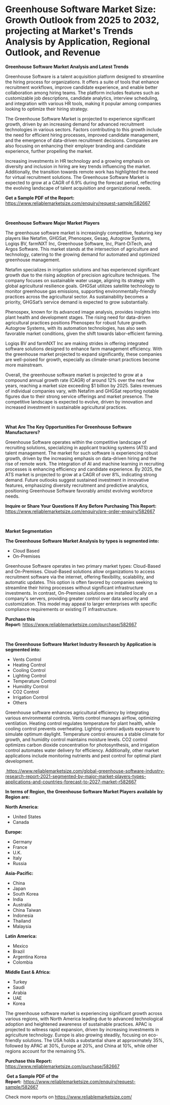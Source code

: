 <p><h1>Greenhouse Software Market Size: Growth Outlook from 2025 to 2032, projecting at Market's Trends Analysis by Application, Regional Outlook, and Revenue</h1></p><p><strong>Greenhouse Software Market Analysis and Latest Trends</strong></p>
<p><p>Greenhouse Software is a talent acquisition platform designed to streamline the hiring process for organizations. It offers a suite of tools that enhance recruitment workflows, improve candidate experience, and enable better collaboration among hiring teams. The platform includes features such as customizable job descriptions, candidate analytics, interview scheduling, and integration with various HR tools, making it popular among companies looking to optimize their hiring strategy.</p><p>The Greenhouse Software Market is projected to experience significant growth, driven by an increasing demand for advanced recruitment technologies in various sectors. Factors contributing to this growth include the need for efficient hiring processes, improved candidate management, and the emergence of data-driven recruitment decisions. Companies are also focusing on enhancing their employer branding and candidate experience, further propelling the market.</p><p>Increasing investments in HR technology and a growing emphasis on diversity and inclusion in hiring are key trends influencing the market. Additionally, the transition towards remote work has highlighted the need for virtual recruitment solutions. The Greenhouse Software Market is expected to grow at a CAGR of 6.9% during the forecast period, reflecting the evolving landscape of talent acquisition and organizational needs.</p></p>
<p><strong>Get a Sample PDF of the Report:&nbsp;</strong> <a href="https://www.reliablemarketsize.com/enquiry/request-sample/582667?utm_campaign=2890&utm_medium=2&utm_source=Github&utm_content=ia&utm_term=23032025&utm_id=greenhouse-software">https://www.reliablemarketsize.com/enquiry/request-sample/582667</a></p>
<p>&nbsp;</p>
<p><strong>Greenhouse Software Major Market Players</strong></p>
<p><p>The greenhouse software market is increasingly competitive, featuring key players like Netafim, GHGSat, Phenospex, Gesag, Autogrow Systems, Logiqs BV, farmNXT Inc, Greenhouse Software, Inc, Plant-DiTech, and Argos Software. This market stands at the intersection of agriculture and technology, catering to the growing demand for automated and optimized greenhouse management.</p><p>Netafim specializes in irrigation solutions and has experienced significant growth due to the rising adoption of precision agriculture techniques. The company focuses on sustainable water usage, aligning its strategy with global agricultural resilience goals. GHGSat utilizes satellite technology to monitor greenhouse gas emissions, supporting environmentally-friendly practices across the agricultural sector. As sustainability becomes a priority, GHGSat’s service demand is expected to grow substantially.</p><p>Phenospex, known for its advanced image analysis, provides insights into plant health and development stages. The rising need for data-driven agricultural practices positions Phenospex for robust future growth. Autogrow Systems, with its automation technologies, has also seen favorable market conditions, given the shift towards labor-efficient farming.</p><p>Logiqs BV and farmNXT Inc are making strides in offering integrated software solutions designed to enhance farm management efficiency. With the greenhouse market projected to expand significantly, these companies are well-poised for growth, especially as climate-smart practices become more mainstream.</p><p>Overall, the greenhouse software market is projected to grow at a compound annual growth rate (CAGR) of around 12% over the next few years, reaching a market size exceeding $1 billion by 2025. Sales revenues of individual companies vary, with Netafim and GHGSat reporting notable figures due to their strong service offerings and market presence. The competitive landscape is expected to evolve, driven by innovation and increased investment in sustainable agricultural practices.</p></p>
<p>&nbsp;</p>
<p><strong>What Are The Key Opportunities For Greenhouse Software Manufacturers?</strong></p>
<p><p>Greenhouse Software operates within the competitive landscape of recruiting solutions, specializing in applicant tracking systems (ATS) and talent management. The market for such software is experiencing robust growth, driven by the increasing emphasis on data-driven hiring and the rise of remote work. The integration of AI and machine learning in recruiting processes is enhancing efficiency and candidate experience. By 2025, the ATS market is projected to grow at a CAGR of over 8%, indicating strong demand. Future outlooks suggest sustained investment in innovative features, emphasizing diversity recruitment and predictive analytics, positioning Greenhouse Software favorably amidst evolving workforce needs.</p></p>
<p><strong>Inquire or Share Your Questions If Any Before Purchasing This Report:</strong> <a href="https://www.reliablemarketsize.com/enquiry/pre-order-enquiry/582667?utm_campaign=2890&utm_medium=2&utm_source=Github&utm_content=ia&utm_term=23032025&utm_id=greenhouse-software">https://www.reliablemarketsize.com/enquiry/pre-order-enquiry/582667</a></p>
<p>&nbsp;</p>
<p><strong>Market Segmentation</strong></p>
<p><strong>The Greenhouse Software Market Analysis by types is segmented into:</strong></p>
<p><ul><li>Cloud Based</li><li>On-Premises</li></ul></p>
<p><p>Greenhouse Software operates in two primary market types: Cloud-Based and On-Premises. Cloud-Based solutions allow organizations to access recruitment software via the internet, offering flexibility, scalability, and automatic updates. This option is often favored by companies seeking to streamline their hiring processes without significant infrastructure investments. In contrast, On-Premises solutions are installed locally on a company's servers, providing greater control over data security and customization. This model may appeal to larger enterprises with specific compliance requirements or existing IT infrastructure.</p></p>
<p><strong>Purchase this Report:&nbsp;</strong><a href="https://www.reliablemarketsize.com/purchase/582667?utm_campaign=2890&utm_medium=2&utm_source=Github&utm_content=ia&utm_term=23032025&utm_id=greenhouse-software">https://www.reliablemarketsize.com/purchase/582667</a></p>
<p>&nbsp;</p>
<p><strong>The Greenhouse Software Market Industry Research by Application is segmented into:</strong></p>
<p><ul><li>Vents Control</li><li>Heating Control</li><li>Cooling Control</li><li>Lighting Control</li><li>Temperature Control</li><li>Humidity Control</li><li>CO2 Control</li><li>Irrigation Control</li><li>Others</li></ul></p>
<p><p>Greenhouse software enhances agricultural efficiency by integrating various environmental controls. Vents control manages airflow, optimizing ventilation. Heating control regulates temperature for plant health, while cooling control prevents overheating. Lighting control adjusts exposure to simulate optimum daylight. Temperature control ensures a stable climate for growth, and humidity control maintains moisture levels. CO2 control optimizes carbon dioxide concentration for photosynthesis, and irrigation control automates water delivery for efficiency. Additionally, other market applications include monitoring nutrients and pest control for optimal plant development.</p></p>
<p><a href="https://www.reliablemarketsize.com/global-greenhouse-software-industry-research-report-2021-segmented-by-major-market-players-types-applications-and-countries-forecast-to-2027-market-r582667?utm_campaign=2890&utm_medium=2&utm_source=Github&utm_content=ia&utm_term=23032025&utm_id=greenhouse-software">&nbsp;https://www.reliablemarketsize.com/global-greenhouse-software-industry-research-report-2021-segmented-by-major-market-players-types-applications-and-countries-forecast-to-2027-market-r582667</a></p>
<p><strong>In terms of Region, the Greenhouse Software Market Players available by Region are:</strong></p>
<p>
    <p> <strong> North America: </strong>
        <ul>
            <li>United States</li>
            <li>Canada</li>
        </ul>
        </p> 
    <p> <strong> Europe: </strong>
        <ul>
            <li>Germany</li>
            <li>France</li>
            <li>U.K.</li>
            <li>Italy</li>
            <li>Russia</li>
        </ul>
        </p> 
    <p> <strong> Asia-Pacific: </strong>
        <ul>
            <li>China</li>
            <li>Japan</li>
            <li>South Korea</li>
            <li>India</li>
            <li>Australia</li>
            <li>China Taiwan</li>
            <li>Indonesia</li>
            <li>Thailand</li>
            <li>Malaysia</li>
        </ul>
        </p> 
    <p> <strong> Latin America: </strong>
        <ul>
            <li>Mexico</li>
            <li>Brazil</li>
            <li>Argentina Korea</li>
            <li>Colombia</li>
        </ul>
        </p> 
    <p> <strong> Middle East & Africa: </strong>
        <ul>
            <li>Turkey</li>
            <li>Saudi</li>
            <li>Arabia</li>
            <li>UAE</li>
            <li>Korea</li>
        </ul>
    </p>
    </p>
<p><p>The greenhouse software market is experiencing significant growth across various regions, with North America leading due to advanced technological adoption and heightened awareness of sustainable practices. APAC is projected to witness rapid expansion, driven by increasing investments in agriculture technology. Europe is also growing steadily, focusing on eco-friendly solutions. The USA holds a substantial share at approximately 35%, followed by APAC at 30%, Europe at 20%, and China at 10%, while other regions account for the remaining 5%.</p></p>
<p><strong>Purchase this Report: </strong><a href="https://www.reliablemarketsize.com/purchase/582667?utm_campaign=2890&utm_medium=2&utm_source=Github&utm_content=ia&utm_term=23032025&utm_id=greenhouse-software">https://www.reliablemarketsize.com/purchase/582667</a></p>
<p>&nbsp;<strong>Get a Sample PDF of the Report:&nbsp;&nbsp;</strong><a href="https://www.reliablemarketsize.com/enquiry/request-sample/582667?utm_campaign=2890&utm_medium=2&utm_source=Github&utm_content=ia&utm_term=23032025&utm_id=greenhouse-software">https://www.reliablemarketsize.com/enquiry/request-sample/582667</a></p>
<p><strong></strong></p>
<p>Check more reports on <a href="https://www.reliablemarketsize.com/?utm_campaign=2890&utm_medium=2&utm_source=Github&utm_content=ia&utm_term=23032025&utm_id=greenhouse-software">https://www.reliablemarketsize.com/</a></p>